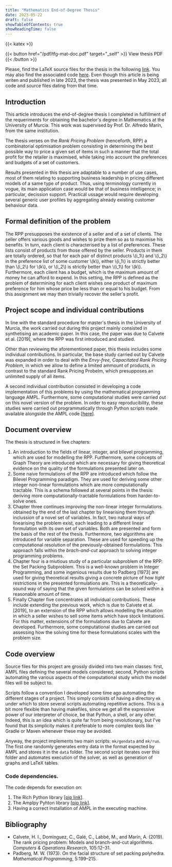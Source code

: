```yaml
---
title: "Mathematics End-of-Degree Thesis"
date: 2023-05-22
draft: false
showTableOfContents: true
showReadingTime: false
---
```


{{< katex >}}

{{< button href="/pdf/tfg-mat-doc.pdf" target="_self" >}}
View thesis PDF
{{< /button >}}

Please, find the LaTeX source files for the thesis in the following
[link](https://github.com/Marcgil1/tfg-mat-doc). You may also find the
associated code [here](https://github.com/Marcgil1/tfg-mat-code). Even though
this article is being writen and published in late 2023, the thesis was
presented in May 2023, all code and source files dating from that time.

## Introduction

This article introduces the end-of-degree thesis I completed in fulfillment of
the requeriments for obtaining the bachelor's degree in Mathematics at the
University of Murcia. This work was supervised by Prof. Dr. Alfredo Marín, from
the same institution.

The thesis verses on the _Rank Pricing Problem_ (henceforth, RPP) a
combinatorial optimisation problem consisting in determining the best possible
way to price a given set of items in such a manner that the total profit for the
retailer is maximised, while taking into account the preferences and budgets of
a set of customers.

Results presented in this thesis are adaptable to a number of use cases, most of
them relating to supporting business leadership in pricing different models of a
same type of product. Thus, using terminology currently in vogue, its main
application case would be that of business intelligence; in particular,
decission support. Practical ussage would require developing several generic
user profiles by aggregating already existing customer behaviour data.

## Formal definition of the problem

The RPP presupposes the existence of a seller and of a set of clients. The
seller offers various goods and wishes to prize them so as to maximise his
benefits. In turn, each client is characterised by a list of preferences. These
lists consist of products from those offered by the seller.  Products in them
are totally ordered, so that for each pair of distinct products \\(i_1\\) and
\\(i_2\\) in the preference list of some customer \\(k\\), either \\(i_1\\) is
strictly better than \\(i_2\\) for \\(k\\), or \\(i_2\\) is strictly better than
\\(i_1\\) for \\(k\\).  Furthermore, each client has a budget, which is the
maximum amount of money he can afford to expend. In this setting, the RPP is
defined as the problem of determining for each client wishes one product of
maximum preference for him whose price be less than or equal to his budget. From
this assignment we may then trivially recover the seller's profit.

## Project scope and individual contributions

In line with the standard procedure for master's thesis in the University of
Murcia, the work carried out during this project mainly consisted in
synthetising an academic paper. In this case, the paper was due to Calvete et
al. [2019], where the RPP was first introduced and studied.

Other than reviewing the aforementioned paper, this thesis includes some
individual contributions. In particular, the base study carried out by Calvete
was expanded in order to deal with the _Envy-free, Capacitated Rank Pricing
Problem_, in which we allow to define a limited ammount of products, in contrast
to the standard Rank Pricing Probelm, which presupposes an unlimited supply of
all items.

A second individual contribution consisted in developing a code implementation
of this problems by using the mathematical programming language AMPL.
Furthermore, some computational studies were carried out on this novel version
of the problem. In order to easy reproducibility, these studies were carried out
programmatically through Python scripts made available alongside the AMPL code
[[here](https://github.com/Marcgil1/tfg-mat-code)].

## Document overview

The thesis is structured in five chapters:
1. An introduction to the fields of linear, integer, and bilevel programming,
   which are used for modelling the RPP. Furthermore, some concepts of Graph
   Theory are introduced which are necessary for giving theoretical evidence on
   the quality of the formulations presented later on.
2. Some naive formulations of the RPP are introduced which follow the Bilevel
   Programming paradigm. They are used for deriving some other integer non-linear
   formulations which are more computationally tractable. This is a schema followed
   at several points in the thesis: deriving more computationally-tractable
   formulations from harder-to-solve ones.
3. Chapter three continues improving the non-linear integer formulations
   obtained by the end of the last chapter by linearising them through
   inclussion of a novel set of variables. In fact, two natural ways of
   linearising the problem exist, each leading to a different linear formulation
   with its own set of variables. Both are presented and form the basis of the
   rest of the thesis.  Furthermore, two algorithms are introduced for variable
   separation. These are used for speeding up the computational resolution of
   the previously-obtained formulations. This approach falls within the
   _brach-and-cut_ approach to solving integer programming problems.
4. Chapter four is a miutious study of a particular subproblem of the RPP: the
   Set Packing Subproblem. This is a well-known problem in Integer Programming,
   and some ingenious results due to Padberg [1973] are used for giving
   theoretical results giving a concrete picture of how _tight_ restrictions in
   the presented formulations are. This is a theoretically-sound way of saying
   that the given formulations can be solved within a reasonable amount of time.
5. Finally Chapter five concentrates all individual contributions. These include
   extending the previous work, which is due to Calvete et al. [2019], to an
   extension of the RPP which allows modelling the situation in which a seller
   wishes to sell some items which have stock limitations. For this matter,
   extensions of the formulations due to Calvete are developed. Furthermore, some
   computational studies are carried out assessing how the solving time for these
   formulations scales with the problem size.

## Code overview

Source files for this project are grossly divided into two main classes: first,
AMPL files defining the several models considered; second, Python scripts
automating the various aspects of the computational study which the model files
will be subject to.

Scripts follow a convention I developed some time ago automating the different
stages of a project. This simply consists of having a directory `mk` under which
to store several scripts automating repetitive actions. This is a bit more
flexible than having makefiles, since we get all the expressive power of our
interpreter of choice, be that Python, a shell, or any other. Indeed, this is an
idea which is quite far from being revolutionary, but I've found that its
simplicity makes it preferable to more complex tools like Gradle or Maven
whenever these may be avoided.

Anyway, the project implements two main scripts: `mk/gendata` and `mk/run`. The
first one randomly generates entry data in the format expected by AMPL and
stores it in the `data` folder. The second script iterates over this folder and
automates execution of the solver, as well as generation of graphs and LaTeX
tables.

### Code dependencies.

The code depends for execution on:
1. The Rich Python library [[pip link](https://pypi.org/project/rich/)].
2. The Amplpy Pyhton library [[pip link](https://pypi.org/project/amplpy/)].
3. Having a correct installation of AMPL in the executing machine.

## Bibliography

- Calvete, H. I., Domínguez, C., Galé, C., Labbé, M., and
  Marín, A. (2019). The rank pricing problem: Models and branch-and-cut
  algorithms. _Computers & Operations Research_, 105:12–31.
- Padberg, M. W. (1973). On the facial structure of set packing polyhedra.
  _Mathematical Programming_, 5:199–215.
